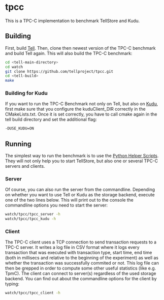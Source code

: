# tpcc
This is a TPC-C implementation to benchmark TellStore and Kudu.

## Building
First, build [Tell](https://github.com/tellproject/tell). Then, clone then newest version of the TPC-C benchmark and build Tell again. This will also build the TPC-C benchmark:

```bash
cd <tell-main-directory>
cd watch
git clone https://github.com/tellproject/tpcc.git
cd <tell-build>
make
```

### Building for Kudu
If you want to run the TPC-C Benchmark not only on Tell, but also on [Kudu](http://getkudu.io), first make sure that you configure the kuduClient_DIR correctly in the CMakeLists.txt. Once it is set correctly, you have to call cmake again in the tell build directory and set the additional flag:

```bash
-DUSE_KUDU=ON
```

## Running
The simplest way to run the benchmark is to use the [Python Helper Scripts](https://github.com/tellproject/helper_scripts). They will not only help you to start TellStore, but also one or several TPC-C servers and clients.

### Server
Of course, you can also run the server from the commandline. Depending on whether you want to use Tell or Kudu as the storage backend, execute one of the two lines below. This will print out to the console the commandline options you need to start the server:

```bash
watch/tpcc/tpcc_server -h
watch/tpcc/tpcc_kudu -h
```

### Client
The TPC-C client uses a TCP connection to send transaction requests to a TPC-C server. It writes a log file in CSV format where it logs every transaction that was executed with transaction type, start time, end time (both in millisecs and relative to the beginning of the experiment) as well as whether the transaction was successfully commited or not. This log file can then be grepped in order to compute some other useful statistics (like e.g. TpmC). The client can connect to server(s) regardless of the used storage backend. You can find out about the commandline options for the client by typing:

```bash
watch/tpcc/tpcc_client -h
```
